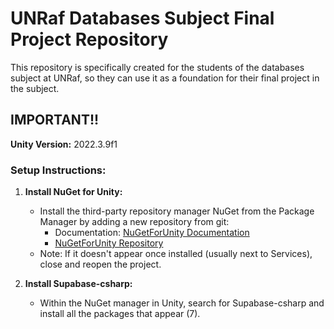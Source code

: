 # UNRaf Databases Subject Final Project Repository

This repository is specifically created for the students of the databases subject at UNRaf, so they can use it as a foundation for their final project in the subject.

## IMPORTANT!!

**Unity Version:** 2022.3.9f1

### Setup Instructions:

1. **Install NuGet for Unity:**
   - Install the third-party repository manager NuGet from the Package Manager by adding a new repository from git:
     - Documentation: [NuGetForUnity Documentation](https://github.com/GlitchEnzo/NuGetForUnity)
     - [NuGetForUnity Repository](https://github.com/GlitchEnzo/NuGetForUnity.git?path=/src/NuGetForUnity)
   - Note: If it doesn't appear once installed (usually next to Services), close and reopen the project.

2. **Install Supabase-csharp:**
   - Within the NuGet manager in Unity, search for Supabase-csharp and install all the packages that appear (7).
